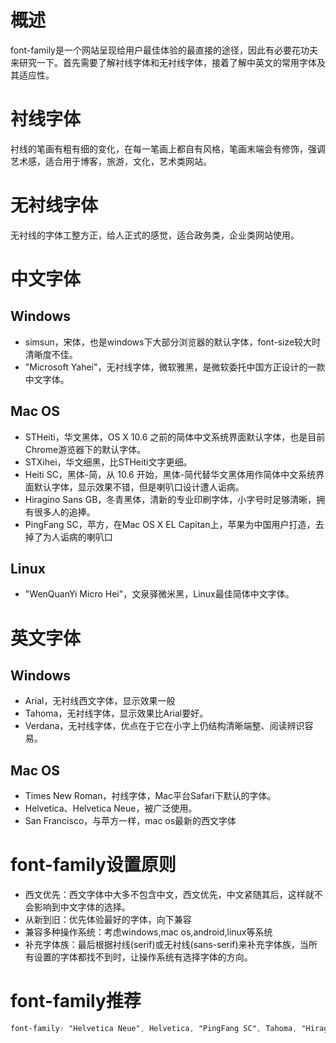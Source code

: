 # 概述
font-family是一个网站呈现给用户最佳体验的最直接的途径，因此有必要花功夫来研究一下。首先需要了解衬线字体和无衬线字体，接着了解中英文的常用字体及其适应性。

# 衬线字体
衬线的笔画有粗有细的变化，在每一笔画上都自有风格，笔画末端会有修饰，强调艺术感，适合用于博客，旅游，文化，艺术类网站。

# 无衬线字体
无衬线的字体工整方正，给人正式的感觉，适合政务类，企业类网站使用。

# 中文字体
## Windows
- simsun，宋体，也是windows下大部分浏览器的默认字体，font-size较大时清晰度不佳。
- "Microsoft Yahei"，无衬线字体，微软雅黑，是微软委托中国方正设计的一款中文字体。
## Mac OS
- STHeiti，华文黑体，OS X 10.6 之前的简体中文系统界面默认字体，也是目前Chrome游览器下的默认字体。
- STXihei，华文细黑，比STHeiti文字更细。
- Heiti SC，黑体-简，从 10.6 开始，黑体-简代替华文黑体用作简体中文系统界面默认字体，显示效果不错，但是喇叭口设计遭人诟病。
- Hiragino Sans GB，冬青黑体，清新的专业印刷字体，小字号时足够清晰，拥有很多人的追捧。
- PingFang SC，苹方，在Mac OS X EL Capitan上，苹果为中国用户打造，去掉了为人诟病的喇叭口
## Linux
- "WenQuanYi Micro Hei"，文泉驿微米黑，Linux最佳简体中文字体。

# 英文字体
## Windows
- Arial，无衬线西文字体，显示效果一般
- Tahoma，无衬线字体，显示效果比Arial要好。
- Verdana，无衬线字体，优点在于它在小字上仍结构清晰端整、阅读辨识容易。
## Mac OS
- Times New Roman，衬线字体，Mac平台Safari下默认的字体。
- Helvetica、Helvetica Neue，被广泛使用。
- San Francisco，与苹方一样，mac os最新的西文字体

# font-family设置原则
- 西文优先：西文字体中大多不包含中文，西文优先，中文紧随其后，这样就不会影响到中文字体的选择。
- 从新到旧：优先体验最好的字体，向下兼容
- 兼容多种操作系统：考虑windows,mac os,android,linux等系统
- 补充字体族：最后根据衬线(serif)或无衬线(sans-serif)来补充字体族，当所有设置的字体都找不到时，让操作系统有选择字体的方向。

# font-family推荐
```css
font-family: "Helvetica Neue", Helvetica, "PingFang SC", Tahoma, "Hiragino Sans GB", "Heiti SC", Arial, "Microsoft YaHei", "WenQuanYi Micro Hei", sans-serif;
```


